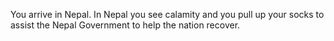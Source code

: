 You arrive in Nepal. In Nepal you see calamity and you pull up your socks to assist the Nepal Government to 
help the nation recover.
